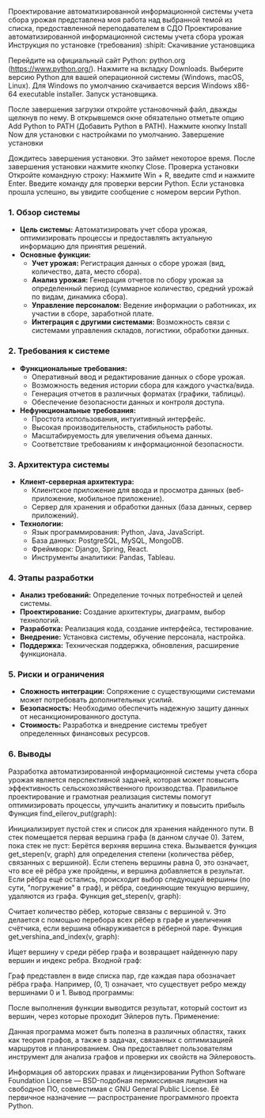 Проектирование автоматизированной информационной системы учета сбора урожая представлена моя работа над выбранной темой из списка, предоставленной переподавателем в СДО
Проектирование автоматизированной информационной системы учета сбора урожая
Инструкция по установке (требования) :shipit:
Скачивание установщика

Перейдите на официальный сайт Python: python.org (https://www.python.org/).
Нажмите на вкладку Downloads.
Выберите версию Python для вашей операционной системы (Windows, macOS, Linux). Для Windows по умолчанию скачивается версия Windows x86-64 executable installer.
Запуск установщика.

После завершения загрузки откройте установочный файл, дважды щелкнув по нему.
В открывшемся окне обязательно отметьте опцию Add Python to PATH (Добавить Python в PATH).
Нажмите кнопку Install Now для установки с настройками по умолчанию.
Завершение установки

Дождитесь завершения установки. Это займет некоторое время.
После завершения установки нажмите кнопку Close. Проверка установки
Откройте командную строку:
Нажмите Win + R, введите cmd и нажмите Enter.
Введите команду для проверки версии Python.
Если установка прошла успешно, вы увидите сообщение с номером версии Python.
### 1. Обзор системы

* **Цель системы:** Автоматизировать учет сбора урожая, оптимизировать процессы и предоставлять актуальную информацию для принятия решений. 
* **Основные функции:**
    * **Учет урожая:** Регистрация данных о сборе урожая (вид, количество, дата, место сбора).
    * **Анализ урожая:** Генерация отчетов по сбору урожая за определенный период (суммарное количество, средний урожай по видам, динамика сбора).
    * **Управление персоналом:**  Ведение информации о работниках, их участии в сборе, заработной плате.
    * **Интеграция с другими системами:**  Возможность связи с системами управления складов, логистики, обработки данных.

### 2. Требования к системе

* **Функциональные требования:** 
    *  Оперативный ввод и редактирование данных о сборе урожая.
    *  Возможность ведения истории сбора для каждого участка/вида.
    *  Генерация отчетов в различных форматах (графики, таблицы).
    *  Обеспечение безопасности данных и контроля доступа. 
* **Нефункциональные требования:** 
    *  Простота использования, интуитивный интерфейс.
    *  Высокая производительность, стабильность работы.
    *  Масштабируемость для увеличения объема данных.
    *  Соответствие требованиям к информационной безопасности.

### 3. Архитектура системы

* **Клиент-серверная архитектура:**  
    *  Клиентское приложение для ввода и просмотра данных (веб-приложение, мобильное приложение).
    *  Сервер для хранения и обработки данных (база данных, сервер приложений).
* **Технологии:**
    *  Язык программирования: Python, Java, JavaScript.
    *  База данных: PostgreSQL, MySQL, MongoDB.
    *  Фреймворк: Django, Spring, React.
    *  Инструменты аналитики: Pandas, Tableau.

### 4. Этапы разработки

* **Анализ требований:**  Определение точных потребностей и целей системы.
* **Проектирование:**  Создание архитектуры, диаграмм, выбор технологий.
* **Разработка:**  Реализация кода, создание интерфейса, тестирование.
* **Внедрение:**  Установка системы, обучение персонала,  настройка.
* **Поддержка:**  Техническая поддержка, обновления, расширение функционала.

### 5. Риски и ограничения

* **Сложность интеграции:**  Сопряжение с существующими системами может потребовать дополнительных усилий.
* **Безопасность:**  Необходимо обеспечить надежную защиту данных от несанкционированного доступа.
* **Стоимость:**  Разработка и внедрение системы требует определенных финансовых ресурсов.

### 6. Выводы

Разработка автоматизированной информационной системы учета сбора урожая является  перспективной задачей, которая может повысить эффективность сельскохозяйственного производства.  Правильное проектирование и грамотная реализация системы помогут оптимизировать процессы, улучшить аналитику и повысить прибыль
Функция find_eilerov_put(graph):

Инициализирует пустой стек и список для хранения найденного пути.
В стек помещается первая вершина графа (в данном случае 0).
Затем, пока стек не пуст:
Берётся верхняя вершина стека.
Вызывается функция get_stepen(v, graph) для определения степени (количества рёбер, связанных с вершиной).
Если степень вершины равна 0, это означает, что все её рёбра уже пройдены, и вершина добавляется в результат.
Если рёбра ещё остались, происходит выбор следующей вершины (по сути, "погружение" в граф), и рёбра, соединяющие текущую вершину, удаляются из графа.
Функция get_stepen(v, graph):

Считает количество рёбер, которые связаны с вершиной v. Это делается с помощью перебора всех рёбер в графе и увеличения счётчика, если вершина обнаруживается в рёберной паре.
Функция get_vershina_and_index(v, graph):

Ищет вершину v среди рёбер графа и возвращает найденную пару вершин и индекс ребра.
Входной граф:

Граф представлен в виде списка пар, где каждая пара обозначает рёбра графа. Например, (0, 1) означает, что существует ребро между вершинами 0 и 1.
Вывод программы:

После выполнения функции выводится результат, который состоит из вершин, через которые проходит Эйлеров путь.
Применение:

Данная программа может быть полезна в различных областях, таких как теория графов, а также в задачах, связанных с оптимизацией маршрутов и планированием. Она предоставляет пользователям инструмент для анализа графов и проверки их свойств на Эйлеровость.

Информация об авторских правах и лицензировании
Python Software Foundation License — BSD-подобная пермиссивная лицензия на свободное ПО, совместимая с GNU General Public License. Её первичное назначение — распространение программного проекта Python.
